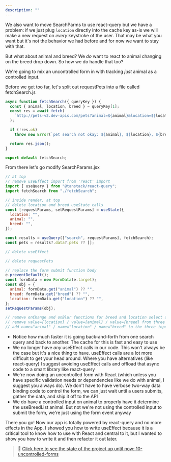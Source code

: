 ```yaml
---
description: ""
---
```


We also want to move SearchParms to use react-query but we have a problem: if we just plug `location` directly into the cache key as-is we will make a new request on _every_ keystroke of the user. That may be what you want but it's not the behavior we had before and for now we want to stay with that.

But what about animal and breed? We _do_ want to react to animal changing on the breed drop down. So how we do handle that too?

We're going to mix an uncontrolled form in with tracking _just_ animal as a controlled input.

Before we get too far, let's split out requestPets into a file called fetchSearch.js

```javascript
async function fetchSearch({ queryKey }) {
  const { animal, location, breed } = queryKey[1];
  const res = await fetch(
    `http://pets-v2.dev-apis.com/pets?animal=${animal}&location=${location}&breed=${breed}`
  );

  if (!res.ok)
    throw new Error(`pet search not okay: ${animal}, ${location}, ${breed}`);

  return res.json();
}

export default fetchSearch;
```

From there let's go modify SearchParams.jsx

```javascript
// at top
// remove useEffect import from 'react' import
import { useQuery } from "@tanstack/react-query";
import fetchSearch from "./fetchSearch";

// inside render, at top
// delete location and breed useState calls
const [requestParams, setRequestParams] = useState({
  location: "",
  animal: "",
  breed: "",
});

const results = useQuery(["search", requestParams], fetchSearch);
const pets = results?.data?.pets ?? [];

// delete useEffect

// delete requestPets

// replace the form submit function body
e.preventDefault();
const formData = new FormData(e.target);
const obj = {
  animal: formData.get("animal") ?? "",
  breed: formData.get("breed") ?? "",
  location: formData.get("location") ?? "",
};
setRequestParams(obj);

// remove onChange and onBlur functions for breed and location select and input
// remove value={location} / value={animal} / value={breed} from three input / selects
// add name="animal" / name="location" / name="breed" to the three input / selects
```

- Notice how much faster it is going back-and-forth from one search query and back to another. The cache for this is fast and easy to use
- We no longer have _any_ useEffect calls in our code. This won't always be the case but it's a nice thing to have. useEffect calls are a lot more difficult to get your head around. Where you have alternatives (like react-query) I suggest avoiding useEffect calls and offload that async code to a smart library like react-query
- We're now doing an uncontrolled form with React (which unless you have specific validation needs or dependencies like we do with animal, I suggest you always do). We don't have to have verbose two-way data binding code to control the form, we can just wait until a users submits, gather the data, and ship it off to the API
- We do have a controlled input on animal to properly have it determine the useBreedList animal. But not we're not using the controlled input to submit the form, we're just using the form event anyway

There you go! Now our app is totally powered by react-query and no more effects in the App. I showed you how to write useEffect because it is a critical tool to know how to use with React and central to it, but I wanted to show you how to write it and then refactor it out later.

> 🏁 [Click here to see the state of the project up until now: 10-uncontrolled-forms][step]

[step]: https://github.com/btholt/citr-v8-project/tree/master/10-uncontrolled-forms